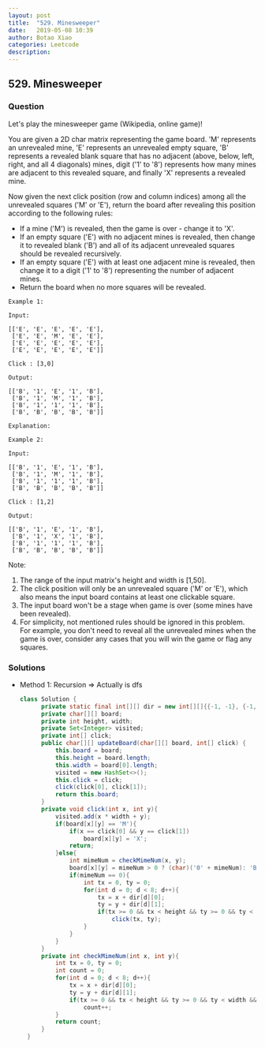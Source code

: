 ```yaml
---
layout: post
title:  "529. Minesweeper"
date:   2019-05-08 10:39
author: Botao Xiao
categories: Leetcode
description:
---
```

## 529. Minesweeper

### Question
Let's play the minesweeper game (Wikipedia, online game)!

You are given a 2D char matrix representing the game board. 'M' represents an unrevealed mine, 'E' represents an unrevealed empty square, 'B' represents a revealed blank square that has no adjacent (above, below, left, right, and all 4 diagonals) mines, digit ('1' to '8') represents how many mines are adjacent to this revealed square, and finally 'X' represents a revealed mine.

Now given the next click position (row and column indices) among all the unrevealed squares ('M' or 'E'), return the board after revealing this position according to the following rules:

* If a mine ('M') is revealed, then the game is over - change it to 'X'.
* If an empty square ('E') with no adjacent mines is revealed, then change it to revealed blank ('B') and all of its adjacent unrevealed squares should be revealed recursively.
* If an empty square ('E') with at least one adjacent mine is revealed, then change it to a digit ('1' to '8') representing the number of adjacent mines.
* Return the board when no more squares will be revealed.

 
```
Example 1:

Input: 

[['E', 'E', 'E', 'E', 'E'],
 ['E', 'E', 'M', 'E', 'E'],
 ['E', 'E', 'E', 'E', 'E'],
 ['E', 'E', 'E', 'E', 'E']]

Click : [3,0]

Output: 

[['B', '1', 'E', '1', 'B'],
 ['B', '1', 'M', '1', 'B'],
 ['B', '1', '1', '1', 'B'],
 ['B', 'B', 'B', 'B', 'B']]

Explanation:

Example 2:

Input: 

[['B', '1', 'E', '1', 'B'],
 ['B', '1', 'M', '1', 'B'],
 ['B', '1', '1', '1', 'B'],
 ['B', 'B', 'B', 'B', 'B']]

Click : [1,2]

Output: 

[['B', '1', 'E', '1', 'B'],
 ['B', '1', 'X', '1', 'B'],
 ['B', '1', '1', '1', 'B'],
 ['B', 'B', 'B', 'B', 'B']]
```
 

Note:
1. The range of the input matrix's height and width is [1,50].
2. The click position will only be an unrevealed square ('M' or 'E'), which also means the input board contains at least one clickable square.
3. The input board won't be a stage when game is over (some mines have been revealed).
4. For simplicity, not mentioned rules should be ignored in this problem. For example, you don't need to reveal all the unrevealed mines when the game is over, consider any cases that you will win the game or flag any squares.


### Solutions
* Method 1: Recursion => Actually is dfs
  ```Java
  class Solution {
        private static final int[][] dir = new int[][]{{-1, -1}, {-1, 0}, {-1, 1}, {0, -1}, {0, 1}, {1, -1}, {1, 0}, {1, 1}};
        private char[][] board;
        private int height, width;
        private Set<Integer> visited;
        private int[] click;
        public char[][] updateBoard(char[][] board, int[] click) {
            this.board = board;
            this.height = board.length;
            this.width = board[0].length;
            visited = new HashSet<>();
            this.click = click;
            click(click[0], click[1]);
            return this.board;
        }
        private void click(int x, int y){
            visited.add(x * width + y);
            if(board[x][y] == 'M'){
                if(x == click[0] && y == click[1])
                    board[x][y] = 'X';
                return;
            }else{
                int mimeNum = checkMimeNum(x, y);
                board[x][y] = mimeNum > 0 ? (char)('0' + mimeNum): 'B';
                if(mimeNum == 0){
                    int tx = 0, ty = 0;
                    for(int d = 0; d < 8; d++){
                        tx = x + dir[d][0];
                        ty = y + dir[d][1];
                        if(tx >= 0 && tx < height && ty >= 0 && ty < width && !visited.contains(tx * width + ty))
                            click(tx, ty);
                    }
                }
            }
        }
        private int checkMimeNum(int x, int y){
            int tx = 0, ty = 0;
            int count = 0;
            for(int d = 0; d < 8; d++){
                tx = x + dir[d][0];
                ty = y + dir[d][1];
                if(tx >= 0 && tx < height && ty >= 0 && ty < width && board[tx][ty] == 'M')
                    count++;
            }
            return count;
        }
    }
	```
